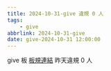 ```yaml
---
title: 2024-10-31-give 違規 0 人
tags:
    - give
abbrlink: 2024-10-31-give
date: give-2024-10-31 12:00:00
---
```

give 板 [板規連結](https://www.ptt.cc/bbs/give/M.1612495900.A.C32.html)
昨天違規 0 人
